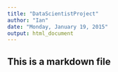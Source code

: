 ```yaml
---
title: "DataScientistProject"
author: "Ian"
date: "Monday, January 19, 2015"
output: html_document
---
```


## This is a markdown file
